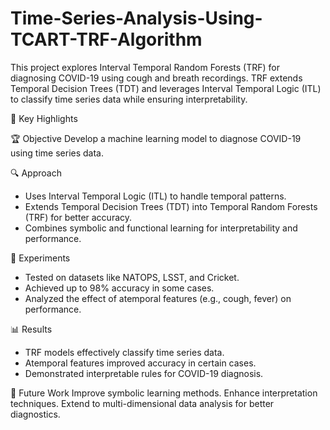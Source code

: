 # Time-Series-Analysis-Using-TCART-TRF-Algorithm


This project explores Interval Temporal Random Forests (TRF) for diagnosing COVID-19 using cough and breath recordings. TRF extends Temporal Decision Trees (TDT) and leverages Interval Temporal Logic (ITL) to classify time series data while ensuring interpretability.

📌 Key Highlights

🏆 Objective
Develop a machine learning model to diagnose COVID-19 using time series data.

🔍 Approach
* Uses Interval Temporal Logic (ITL) to handle temporal patterns.
* Extends Temporal Decision Trees (TDT) into Temporal Random Forests (TRF) for better accuracy.
* Combines symbolic and functional learning for interpretability and performance.

🧪 Experiments
* Tested on datasets like NATOPS, LSST, and Cricket.
* Achieved up to 98% accuracy in some cases.
* Analyzed the effect of atemporal features (e.g., cough, fever) on performance.

📊 Results
* TRF models effectively classify time series data.
* Atemporal features improved accuracy in certain cases.
* Demonstrated interpretable rules for COVID-19 diagnosis.

🚀 Future Work
Improve symbolic learning methods.
Enhance interpretation techniques.
Extend to multi-dimensional data analysis for better diagnostics.
